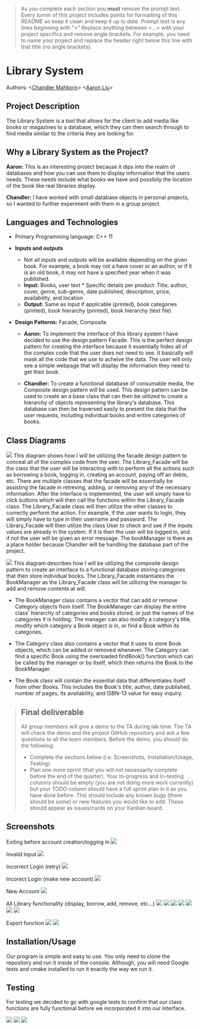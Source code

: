 

 > As you complete each section you **must** remove the prompt text. Every *turnin* of this project includes points for formatting of this README so keep it clean and keep it up to date. 
 > Prompt text is any lines beginning with "\<"
 > Replace anything between \<...\> with your project specifics and remove angle brackets. For example, you need to name your project and replace the header right below this line with that title (no angle brackets). 
# Library System
 Authors: \<[Chandler Mahkorn](https://github.com/CMahk)\> \<[Aaron Liu](https://github.com/aliu112)\>

## Project Description
The Library System is a tool that allows for the client to add media like books or magazines to a database, which they can then search through to find media similar to the criteria they are looking for.

## Why a Library System as the Project?
 **Aaron:** This is an interesting project because it dips into the realm of databases and how you can use them to display information that the users needs. These needs include what books we have and possibily the location of the book like real libraries display.
 
 **Chandler:** I have worked with small database objects in personal projects, so I wanted to further experiment with them in a group project.

## Languages and Technologies
* Primary Programming language: C++ 11

* **Inputs and outputs**
	* Not all inputs and outputs will be available depending on the given book. For example, a book may not a have cover or an author, or if it is an old book, it may not have a specified year when it was published.
	* **Input:** Books, user text
        	* Specific details per product: Title, author, cover, genre, sub-genre, date published, description, price, availability, and location
	* **Output:** Same as input if applicable (printed), book categories (printed), book hierarchy (printed), book hierarchy (text file)
 
* **Design Patterns:** Facade, Composite

	* **Aaron:** To implement the interface of this library system I have decided to use the design pattern Facade. This is the perfect design pattern for creating the interface because it essentially hides all of the complex code that the user does not need to see. It basically will mask all the code that we use to acheive the data. The user will only see a simple webpage that will display the information they need to get their book.
 
	* **Chandler:** To create a functional database of consumable media, the Composite design pattern will be used. This design pattern can be used to create an a base class that can then be utilized to create a hierarchy of objects representing the library's database. This database can then be traversed easily to present the data that the user requests, including individual books and entire categories of books.

## Class Diagrams
![](https://github.com/cs100/final-project-cmahk001-kdo055-aliu112/blob/master/Facade%20(3).png)
This diagram shows how I will be utilizing the facade design pattern to conceal all of the complex code from the user. The Library_Facade will be the class that the user will be interacting with to perform all the actions such as borrowing a book, logging in, creating an account, paying off an debts, etc. There are multiple classes that the facade will be essentially be assisting the facade in retreving, adding, or removing any of the necessary information. After the interface is implemented, the user will simply have to click buttons which will then call the functions within the Library_Facade class. The Library_Facade class will then utilize the other classes to correctly perform the action. For example, if the user wants to login, they will simply have to type in their username and password. The Library_Facade will then utilize the class User to check and see if the inputs values are already in the system. If it is then the user will be logged in, and if not the user will be given an error message. The bookManager is there as a place holder because Chandler will be handling the database part of the project.
 
![](https://github.com/cs100/final-project-cmahk001-kdo055-aliu112/blob/master/Composite.png)
This diagram describes how I will be utilizing the composite design pattern to create an interface to a functional database storing categories that then store individual books. The Library_Facade instantiates the BookManager as the Library_Facade class will be utilizing the manager to add and remove contents at will. 
* The BookManager class contains a vector that can add or remove Category objects from itself. The BookManager can display the entire class' hierarchy of categories and books stored, or just the names of the categories it is holding. The manager can also modify a category's title, modify which category a Book object is in, or find a Book within its categories. 

* The Category class also contains a vector that it uses to store Book objects, which can be added or removed whenever. The Category can find a specific Book using the overloaded findBook() function which can be called by the manager or by itself, which then returns the Book to the BookManager.
 
* The Book class will contain the essential data that differentiates itself from other Books. This includes the Book's title, author, date published, number of pages, its availability, and ISBN-13 value for easy inquiry.

 > ## Final deliverable
 > All group members will give a demo to the TA during lab time. The TA will check the demo and the project GitHub repository and ask a few questions to all the team members. 
 > Before the demo, you should do the following:
 > * Complete the sections below (i.e. Screenshots, Installation/Usage, Testing)
 > * Plan one more sprint (that you will not necessarily complete before the end of the quarter). Your In-progress and In-testing columns should be empty (you are not doing more work currently) but your TODO column should have a full sprint plan in it as you have done before. This should include any known bugs (there should be some) or new features you would like to add. These should appear as issues/cards on your Kanban board. 
 ## Screenshots
Exiting before account creation/logging in
![](https://github.com/cs100/final-project-cmahk001-kdo055-aliu112/blob/master/InputOutput/Screenshot%202020-12-09%20154204.png)

Invalid Input
![](https://github.com/cs100/final-project-cmahk001-kdo055-aliu112/blob/master/InputOutput/invalid%20input.png)

Incorrect Login (retry)
![](https://github.com/cs100/final-project-cmahk001-kdo055-aliu112/blob/master/InputOutput/Screenshot%202020-12-09%20154333.png)

Incorect Login (make new account)
![](https://github.com/cs100/final-project-cmahk001-kdo055-aliu112/blob/master/InputOutput/Screenshot%202020-12-09%20154422.png)

New Account 
![](https://github.com/cs100/final-project-cmahk001-kdo055-aliu112/blob/master/InputOutput/Screenshot%202020-12-09%20154452.png)

All Library functionality (display, borrow, add, remove, etc...)
![](https://github.com/cs100/final-project-cmahk001-kdo055-aliu112/blob/master/InputOutput/Screenshot%202020-12-09%20154602.png)
![](https://github.com/cs100/final-project-cmahk001-kdo055-aliu112/blob/master/InputOutput/Screenshot%202020-12-09%20154629.png)
![](https://github.com/cs100/final-project-cmahk001-kdo055-aliu112/blob/master/InputOutput/Screenshot%202020-12-09%20155047.png)
![](https://github.com/cs100/final-project-cmahk001-kdo055-aliu112/blob/master/InputOutput/Screenshot%202020-12-09%20155151.png)
![](https://github.com/cs100/final-project-cmahk001-kdo055-aliu112/blob/master/InputOutput/Screenshot%202020-12-09%20160321.png)
![](https://github.com/cs100/final-project-cmahk001-kdo055-aliu112/blob/master/InputOutput/Screenshot%202020-12-09%20160657.png)
![](https://github.com/cs100/final-project-cmahk001-kdo055-aliu112/blob/master/InputOutput/Screenshot%202020-12-09%20161633.png)

Export function
![](https://github.com/cs100/final-project-cmahk001-kdo055-aliu112/blob/master/InputOutput/export.png)
![](https://github.com/cs100/final-project-cmahk001-kdo055-aliu112/blob/master/InputOutput/exportFile.png)

 ## Installation/Usage
 Our program is simple and easy to use. You only need to clone the repository and run it inside of the console. Although, you will need Google tests and cmake installed to run it exactly the way we run it.
 ## Testing
 For testing we decided to go with google tests to confirm that our class functions are fully functional before we incorporated it into our interface.
 
![](https://github.com/cs100/final-project-cmahk001-kdo055-aliu112/blob/master/InputOutput/test%20pt1.png)
![](https://github.com/cs100/final-project-cmahk001-kdo055-aliu112/blob/master/InputOutput/test%20pt2.png)
![](https://github.com/cs100/final-project-cmahk001-kdo055-aliu112/blob/master/InputOutput/test%20pt3.png)
 
